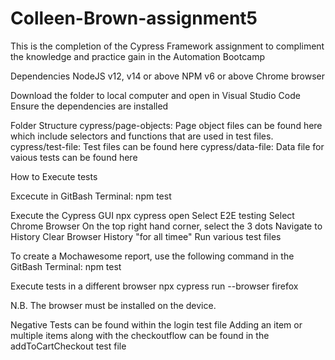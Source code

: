 # Colleen-Brown-assignment5
This is the completion of the Cypress Framework assignment to compliment the knowledge and practice gain in the Automation Bootcamp


Dependencies
NodeJS v12, v14 or above
NPM v6 or above
Chrome browser

Download the folder to local computer and open in Visual Studio Code
Ensure the dependencies are installed


Folder Structure
cypress/page-objects: Page object files can be found here which include selectors and functions that are used in test files.
cypress/test-file: Test files can be found here 
cypress/data-file: Data file for vaious tests can be found here

How to Execute tests

Excecute in GitBash Terminal:
npm test

Execute the Cypress GUI
npx cypress open
Select E2E testing
Select Chrome Browser
On the top right hand corner, select the 3 dots
Navigate to History
Clear Browser History "for all timee"
Run various test files

To create a Mochawesome report, use the following command in the GitBash Terminal:
npm test

Execute tests in a different browser
npx cypress run --browser firefox

N.B. The browser must be installed on the device.

Negative Tests can be found within the login test file
Adding an item or multiple items along with the checkoutflow can be found in the addToCartCheckout test file
